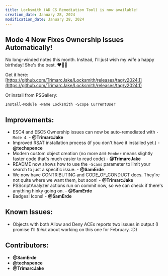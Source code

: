```yaml
---
title: Locksmith (AD CS Remediation Tool) is now available!
creation_date: January 28, 2024
modification_date: January 28, 2024
---
```

## Mode 4 Now Fixes Ownership Issues Automatically!
No long-winded notes this month. Instead, I'll just wish my wife a happy birthday! She's the best. ❤️💜💙

Get it here: [https://github.com/TrimarcJake/Locksmith/releases/tag/v2024.1](https://github.com/TrimarcJake/Locksmith/releases/tag/v2024.1)

Or install from PSGallery:

`Install-Module -Name Locksmith -Scope CurrentUser`

## Improvements:
* ESC4 and ESC5 Ownership issues can now be auto-remediated with `-Mode 4`. - **@TrimarcJake**
* Improved RSAT installation process (if you don't have it installed yet.) - **@techspence**
* Modern custom object creation (no more `Add-Member` means slightly faster code that's much easier to read code) - **@TrimarcJake**
* README now shows how to use the `-Scans` parameter to limit your search to just a specific issue. - **@SamErde**
* We now have CONTRIBUTING and CODE_OF_CONDUCT docs. They're not quite where we want them, but soon! - **@TrimarcJake**
* PSScriptAnalyzer actions run on commit now, so we can check if there's anything hinky going on. - **@SamErde**
* Badges! Icons! - **@SamErde**

## Known Issues:
* Objects with both Allow and Deny ACEs reports two issues in output (I promise I'll *think* about working on this one for February. :D)

## Contributors:
* **@SamErde**
* **@techspence**
* **@TrimarcJake**

